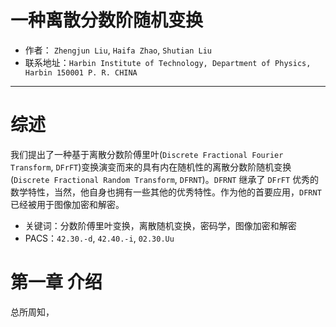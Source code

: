 # 一种离散分数阶随机变换
* 作者： `Zhengjun Liu`, `Haifa Zhao`, `Shutian Liu`
* 联系地址：`Harbin Institute of Technology, Department of Physics, Harbin 150001 P. R. CHINA`

---

# 综述
我们提出了一种基于离散分数阶傅里叶(`Discrete Fractional Fourier Transform`, `DFrFT`)变换演变而来的具有内在随机性的离散分数阶随机变换(`Discrete Fractional Random Transform`, `DFRNT`)。`DFRNT` 继承了 `DFrFT` 优秀的数学特性，当然，他自身也拥有一些其他的优秀特性。作为他的首要应用，`DFRNT` 已经被用于图像加密和解密。

* 关键词：分数阶傅里叶变换，离散随机变换，密码学，图像加密和解密
* PACS：`42.30.-d`, `42.40.-i`, `02.30.Uu`

# 第一章 介绍
总所周知，
